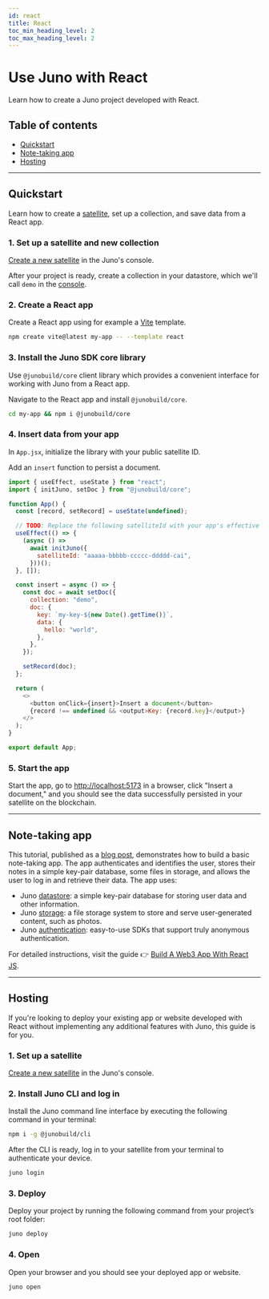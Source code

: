 ```yaml
---
id: react
title: React
toc_min_heading_level: 2
toc_max_heading_level: 2
---
```


# Use Juno with React

Learn how to create a Juno project developed with React.

## Table of contents

- [Quickstart](#quickstart)
- [Note-taking app](#note-taking-app)
- [Hosting](#hosting)

---

## Quickstart

Learn how to create a [satellite], set up a collection, and save data from a React app.

### 1. Set up a satellite and new collection

[Create a new satellite](../add-juno-to-an-app/create-a-satellite.md) in the Juno's console.

After your project is ready, create a collection in your datastore, which we'll call `demo` in the [console](https://console.juno.build).

### 2. Create a React app

Create a React app using for example a [Vite](https://vitejs.dev/guide/) template.

```bash
npm create vite@latest my-app -- --template react
```

### 3. Install the Juno SDK core library

Use `@junobuild/core` client library which provides a convenient interface for working with Juno from a React app.

Navigate to the React app and install `@junobuild/core`.

```bash
cd my-app && npm i @junobuild/core
```

### 4. Insert data from your app

In `App.jsx`, initialize the library with your public satellite ID.

Add an `insert` function to persist a document.

```javascript
import { useEffect, useState } from "react";
import { initJuno, setDoc } from "@junobuild/core";

function App() {
  const [record, setRecord] = useState(undefined);

  // TODO: Replace the following satelliteId with your app's effective satellite ID.
  useEffect(() => {
    (async () =>
      await initJuno({
        satelliteId: "aaaaa-bbbbb-ccccc-ddddd-cai",
      }))();
  }, []);

  const insert = async () => {
    const doc = await setDoc({
      collection: "demo",
      doc: {
        key: `my-key-${new Date().getTime()}`,
        data: {
          hello: "world",
        },
      },
    });

    setRecord(doc);
  };

  return (
    <>
      <button onClick={insert}>Insert a document</button>
      {record !== undefined && <output>Key: {record.key}</output>}
    </>
  );
}

export default App;
```

### 5. Start the app

Start the app, go to [http://localhost:5173](http://localhost:5173) in a browser, click "Insert a document," and you should see the data successfully persisted in your satellite on the blockchain.

---

## Note-taking app

This tutorial, published as a [blog post](/blog/build-a-web3-app-with-react-js), demonstrates how to build a basic note-taking app. The app authenticates and identifies the user, stores their notes in a simple key-pair database, some files in storage, and allows the user to log in and retrieve their data. The app uses:

- Juno [datastore](../build/datastore.md): a simple key-pair database for storing user data and other information.
- Juno [storage](../build/storage.md): a file storage system to store and serve user-generated content, such as photos.
- Juno [authentication](../build/authentication.md): easy-to-use SDKs that support truly anonymous authentication.

For detailed instructions, visit the guide 👉 [Build A Web3 App With React JS](/blog/build-a-web3-app-with-react-js).

---

## Hosting

If you're looking to deploy your existing app or website developed with React without implementing any additional features with Juno, this guide is for you.

### 1. Set up a satellite

[Create a new satellite](../add-juno-to-an-app/create-a-satellite.md) in the Juno's console.

### 2. Install Juno CLI and log in

Install the Juno command line interface by executing the following command in your terminal:

```bash
npm i -g @junobuild/cli
```

After the CLI is ready, log in to your satellite from your terminal to authenticate your device.

```bash
juno login
```

### 3. Deploy

Deploy your project by running the following command from your project’s root folder:

```bash
juno deploy
```

### 4. Open

Open your browser and you should see your deployed app or website.

```bash
juno open
```

[satellite]: ../terminology.md#satellite

